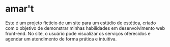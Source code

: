 # amar't
 Este é um projeto fictício de um site para um estúdio de estética, criado com o objetivo de demonstrar minhas habilidades em desenvolvimento web front-end. No site, o usuário pode visualizar os serviços oferecidos e agendar um atendimento de forma prática e intuitiva.
